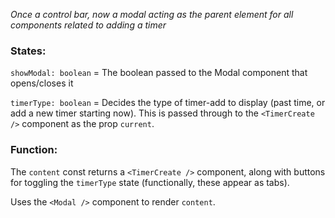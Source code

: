 _Once a control bar, now a modal acting as the parent element for all components related to adding a timer_

### States:
`showModal: boolean` = The boolean passed to the Modal component that opens/closes it

`timerType: boolean` = Decides the type of timer-add to display (past time, or add a new timer starting now).  This is passed through to the `<TimerCreate />` component as the prop `current`.

### Function:

The `content` const returns a `<TimerCreate />` component, along with buttons for toggling the `timerType` state (functionally, these appear as tabs).

Uses the `<Modal />` component to render `content`.